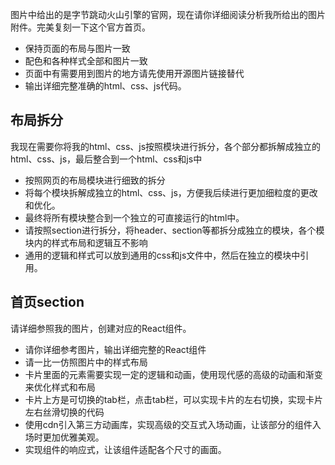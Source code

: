 图片中给出的是字节跳动火山引擎的官网，现在请你详细阅读分析我所给出的图片附件。完美复刻一下这个官方首页。
- 保持页面的布局与图片一致
- 配色和各种样式全部和图片一致
- 页面中有需要用到图片的地方请先使用开源图片链接替代
- 输出详细完整准确的html、css、js代码。

## 布局拆分
我现在需要你将我的html、css、js按照模块进行拆分，各个部分都拆解成独立的html、css、js，最后整合到一个html、css和js中
- 按照网页的布局模块进行细致的拆分
- 将每个模块拆解成独立的html、css、js，方便我后续进行更加细粒度的更改和优化。
- 最终将所有模块整合到一个独立的可直接运行的html中。
- 请按照section进行拆分，将header、section等都拆分成独立的模块，各个模块内的样式布局和逻辑互不影响
- 通用的逻辑和样式可以放到通用的css和js文件中，然后在独立的模块中引用。

## 首页section
请详细参照我的图片，创建对应的React组件。
- 请你详细参考图片，输出详细完整的React组件
- 请一比一仿照图片中的样式布局
- 卡片里面的元素需要实现一定的逻辑和动画，使用现代感的高级的动画和渐变来优化样式和布局
- 卡片上方是可切换的tab栏，点击tab栏，可以实现卡片的左右切换，实现卡片左右丝滑切换的代码
- 使用cdn引入第三方动画库，实现高级的交互式入场动画，让该部分的组件入场时更加优雅美观。
- 实现组件的响应式，让该组件适配各个尺寸的画面。